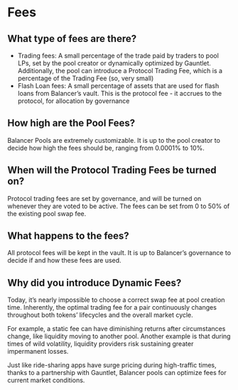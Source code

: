 # Fees

## What type of fees are there?

* Trading fees: A small percentage of the trade paid by traders to pool LPs, set by the pool creator or dynamically optimized by Gauntlet. Additionally, the pool can introduce a Protocol Trading Fee, which is a percentage of the Trading Fee \(so, very small\)
* Flash Loan fees: A small percentage of assets that are used for flash loans from Balancer’s vault. This is the protocol fee - it accrues to the protocol, for allocation by governance

## How high are the Pool Fees?

Balancer Pools are extremely customizable. It is up to the pool creator to decide how high the fees should be, ranging from 0.0001% to 10%.

## When will the Protocol Trading Fees be turned on?

Protocol trading fees are set by governance, and will be turned on whenever they are voted to be active. The fees can be set from 0 to 50% of the existing pool swap fee.

## What happens to the fees?

All protocol fees will be kept in the vault. It is up to Balancer’s governance to decide if and how these fees are used.

## Why did you introduce Dynamic Fees?

Today, it’s nearly impossible to choose a correct swap fee at pool creation time. Inherently, the optimal trading fee for a pair continuously changes throughout both tokens’ lifecycles and the overall market cycle.

For example, a static fee can have diminishing returns after circumstances change, like liquidity moving to another pool. Another example is that during times of wild volatility, liquidity providers risk sustaining greater impermanent losses.

Just like ride-sharing apps have surge pricing during high-traffic times, thanks to a partnership with Gauntlet, Balancer pools can optimize fees for current market conditions.

